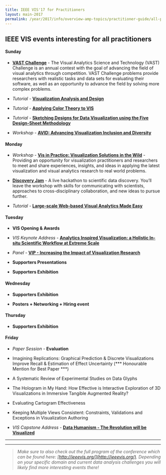 ```yaml
---
title: IEEE VIS'17 for Practitioners
layout: main-2017
permalink: /year/2017/info/overview-amp-topics/practitioner-guide/all-practitioners
---
```


## IEEE VIS events interesting for all practitioners

#### Sunday

* **[VAST Challenge](http://www.vacommunity.org/VAST+Challenge+2017)** -
The Visual Analytics Science and Technology (VAST) Challenge is an annual contest with the goal of advancing the field of visual analytics through competition. VAST Challenge problems provide researchers with realistic tasks and data sets for evaluating their software, as well as an opportunity to advance the field by solving more complex problems.

* *Tutorial* - **[Visualization Analysis and Design](/year/2017/info/tutorials#Visualization_Analysis_Design)**

* *Tutorial* - **[Applying Color Theory to VIS](/year/2017/info/tutorials#Applying_Color_Theory)**

* *Tutorial* - **[Sketching Designs for Data Visualization using the Five Design-Sheet Methodology](/year/2017/info/tutorials#Five_Design-Sheet)**

* *Workshop* - **[AVID: Advancing Visualization Inclusion and Diversity](/year/2017/info/workshops#avid)**

#### Monday

* *Workshop* - **[Vis in Practice: Visualization Solutions in the Wild](http://www.visinpractice.rwth-aachen.de/workshop.html)** -
Providing an opportunity for visualization practitioners and researchers to meet and share experiences, insights, and ideas in applying the latest visualization and visual analytics research to real world problems.

* **[Discovery Jam](http://discoveryjam.com/)** - 
A live hackathon to scientific data discovery. You’ll leave the workshop with skills for communicating with scientists, approaches to cross-disciplinary collaboration, and new ideas to pursue further.

* *Tutorial* - **[Large-scale Web-based Visual Analytics Made Easy](/year/2017/info/tutorials#Large-scale_Web-based_VA)**

#### Tuesday

* **VIS Opening & Awards**

* *VIS Keynote Address* - **[Analytics Inspired Visualization: a Holistic In-situ Scientific Workflow at Extreme Scale](/year/2017/keynote)** 

* *Panel* - **[VIP - Increasing the Impact of Visualization Research](http://www.visinpractice.rwth-aachen.de/panel.html)**

* **Supporters Presentations**

* **Supporters Exhibition**

#### Wednesday

* **Supporters Exhibition**

* **Posters + Networking + Hiring event**

#### Thursday

* **Supporters Exhibition**

#### Friday

* *Paper Session* - **Evaluation**  
 * Imagining Replications: Graphical Prediction & Discrete Visualizations Improve Recall & Estimation of Effect Uncertainty (*** Honourable Mention for Best Paper ***)
 * A Systematic Review of Experimental Studies on Data Glyphs
 * The Hologram in My Hand: How Effective is Interactive Exploration of 3D Visualizations in Immersive Tangible Augmented Reality?
 * Evaluating Cartogram Effectiveness
 * Keeping Multiple Views Consistent: Constraints, Validations and Exceptions in Visualization Authoring


* *VIS Capstone Address* - **[Data Humanism - The Revolution will be Visualized](/year/2017/capstone)**


-----
*** 

> _Make sure to also check out the full program of the conference which can be found here: [http://ieeevis.org/](http://ieeevis.org/). 
Depending on your specific domain and current data analysis challenges you will likely find more interesting events there!_


